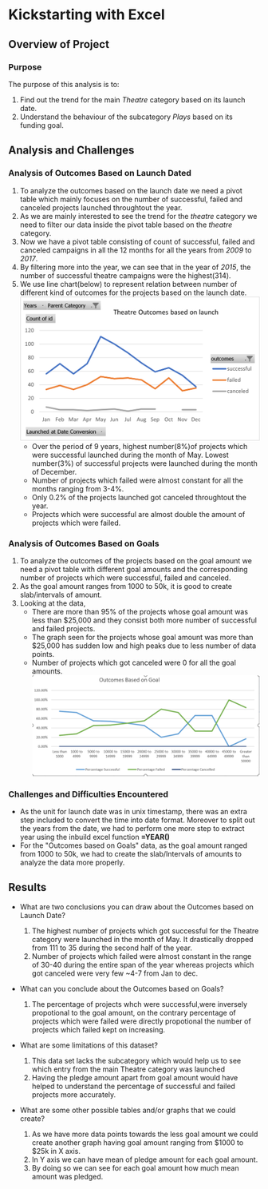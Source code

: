 # Kickstarting with Excel

## Overview of Project

### Purpose
The purpose of this analysis is to:
1. Find out the trend for the main *Theatre* category based on its launch date.
2. Understand the behaviour of the subcategory *Plays* based on its funding goal.


## Analysis and Challenges

### Analysis of Outcomes Based on Launch Dated
1. To analyze the outcomes based on the launch date we need a pivot table which mainly focuses on the number of successful, failed and 
   canceled projects launched throughtout the year. 
2. As we are mainly interested to see the trend for the *theatre* category we need to filter our data inside the pivot table 
   based on the *theatre* category. 
3. Now we have a pivot table consisting of count of successful, failed and canceled campaigns in all the 12 months for all the years
   from *2009* to *2017*.
4. By filtering more into the year, we can see that in the year of *2015*, the number of successful theatre campaigns were the highest(314).
5. We use line chart(below) to represent relation between number of different kind of outcomes for the projects based on the launch date. 
![](./Resources/Theater_Outcomes_vs_Launch.png)
   - Over the period of 9 years, highest number(8%)of projects which were successful launched during the month of May. Lowest number(3%) of
  successful projects were launched during the month of December. 
   - Number of projects which failed were almost constant for all the months ranging from 3-4%. 
   - Only 0.2% of the projects launched got canceled throughtout the year. 
   - Projects which were successful are almost double the amount of projects which were failed. 


### Analysis of Outcomes Based on Goals
1. To analyze the outcomes of the projects based on the goal amount we need a pivot table with different goal amounts 
   and the corresponding number of projects which were successful, failed and canceled. 
2. As the goal amount ranges from 1000 to 50k, it is good to create slab/intervals of amount. 
3. Looking at the data, 
   - There are more than 95% of the projects whose goal amount was less than $25,000 and they consist both more number of 
   successful and failed projects.
   - The graph seen for the projects whose goal amount was more than $25,000 has sudden low and high peaks due to
     less number of data points. 
   - Number of projects which got canceled were 0 for all the goal amounts.
   ![](./Resources/Outcomes_vs_Goals.PNG)
  

### Challenges and Difficulties Encountered
- As the unit for launch date was in unix timestamp, there was an extra step included to convert the time into date format. 
  Moreover to split out the years from the date, we had to perform one more step to extract year using the inbuild excel function
  **=YEAR()**
- For the "Outcomes based on Goals" data, as the goal amount ranged from 1000 to 50k, we had to create the slab/Intervals
  of amounts to analyze the data more properly. 



## Results

- What are two conclusions you can draw about the Outcomes based on Launch Date?
  1. The highest number of projects which got successful for the Theatre category were launched in the month of May. It drastically dropped
     from 111 to 35 during the second half of the year. 
  2. Number of projects which failed were almost constant in the range of 30-40 during the entire span of the year whereas projects which 
     got canceled were very few ~4-7 from Jan to dec.  

- What can you conclude about the Outcomes based on Goals?
  1. The percentage of projects whch were successful,were inversely propotional to the goal amount, 
     on the contrary percentage of projects which were failed were directly propotional
     the number of projects which failed kept on increasing. 
	 

- What are some limitations of this dataset?
  1. This data set lacks the subcategory which would help us to see which entry from the main Theatre category was launched 
  2. Having the pledge amount apart from goal amount would have helped to understand the percentage of successful and failed projects
     more accurately. 

- What are some other possible tables and/or graphs that we could create?
  1. As we have more data points towards the less goal amount we could create another graph having goal amount
     ranging from $1000 to $25k in X axis. 
  2. In Y axis we can have mean of pledge amount for each goal amount. 
  3. By doing so we can see for each goal amount how much mean amount was pledged.
